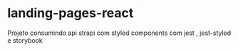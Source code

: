 # landing-pages-react
Projeto consumindo api strapi com styled components com jest , jest-styled e storybook
